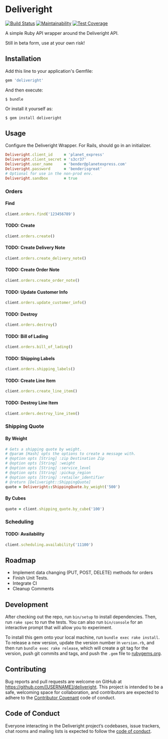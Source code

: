 # Deliveright
[![Build Status](https://travis-ci.org/TruRooms/deliveright.svg?branch=master)](https://travis-ci.org/TruRooms/deliveright) [![Maintainability](https://api.codeclimate.com/v1/badges/8db4e7c46a2d07f5b27b/maintainability)](https://codeclimate.com/github/TruRooms/deliveright/maintainability) [![Test Coverage](https://api.codeclimate.com/v1/badges/8db4e7c46a2d07f5b27b/test_coverage)](https://codeclimate.com/github/TruRooms/deliveright/test_coverage)

A simple Ruby API wrapper around the Deliveright API.

Still in beta form, use at your own risk!

## Installation

Add this line to your application's Gemfile:

```ruby
gem 'deliveright'
```

And then execute:

    $ bundle

Or install it yourself as:

    $ gem install deliveright

## Usage

Configure the Deliveright Wrapper. For Rails, should go in an initializer.
```ruby
Deliveright.client_id     = 'planet_express'
Deliveright.client_secret = 's3cr37'
Deliveright.user_name     = 'bender@planetexpress.com'
Deliveright.password      = 'benderisgreat'
# Optional for use in the non-prod env.
Deliveright.sandbox       = true
```

### Orders

#### Find

```ruby
client.orders.find('123456789')
```

#### **TODO:** Create
```ruby
client.orders.create()
```

#### **TODO:** Create Delivery Note
```ruby
client.orders.create_delivery_note()
```

#### **TODO:** Create Order Note
```ruby
client.orders.create_order_note()
```

#### **TODO:** Update Customer Info
```ruby
client.orders.update_customer_info()
```

#### **TODO:** Destroy
```ruby
client.orders.destroy()
```

#### **TODO:** Bill of Lading
```ruby
client.orders.bill_of_lading()
```

#### **TODO:** Shipping Labels
```ruby
client.orders.shipping_labels()
```

#### **TODO:** Create Line Item
```ruby
client.orders.create_line_item()
```

#### **TODO:** Destroy Line Item
```ruby
client.orders.destroy_line_item()
```

### Shipping Quote

#### By Weight
```ruby
# Gets a shipping quote by weight.
# @param [Hash] opts the options to create a message with.
# @option opts [String] :zip Destination Zip
# @option opts [String] :weight
# @option opts [String] :service_level
# @option opts [String] :pickup_region
# @option opts [String] :retailer_identifier
# @return [Deliveright::ShippingQuote]
quote = Deliveright::ShippingQuote.by_weight('500')
```

#### By Cubes
```ruby
quote = client.shipping_quote.by_cube('100')
```

### Scheduling

#### **TODO:** Availability
```ruby
client.scheduling.availability('11100')
```

## Roadmap
* Implement data changing (PUT, POST, DELETE) methods for orders
* Finish Unit Tests.
* Integrate CI
* Cleanup Comments

## Development

After checking out the repo, run `bin/setup` to install dependencies. Then, run `rake spec` to run the tests. You can also run `bin/console` for an interactive prompt that will allow you to experiment.

To install this gem onto your local machine, run `bundle exec rake install`. To release a new version, update the version number in `version.rb`, and then run `bundle exec rake release`, which will create a git tag for the version, push git commits and tags, and push the `.gem` file to [rubygems.org](https://rubygems.org).

## Contributing

Bug reports and pull requests are welcome on GitHub at https://github.com/[USERNAME]/deliveright. This project is intended to be a safe, welcoming space for collaboration, and contributors are expected to adhere to the [Contributor Covenant](http://contributor-covenant.org) code of conduct.

## Code of Conduct

Everyone interacting in the Deliveright project’s codebases, issue trackers, chat rooms and mailing lists is expected to follow the [code of conduct](https://github.com/[USERNAME]/deliveright/blob/master/CODE_OF_CONDUCT.md).
